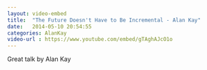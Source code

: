 ```yaml
---
layout: video-embed
title:  "The Future Doesn't Have to Be Incremental - Alan Kay"
date:   2014-05-10 20:54:55
categories: AlanKay
video-url : https://www.youtube.com/embed/gTAghAJcO1o  
---
```


Great talk by Alan Kay